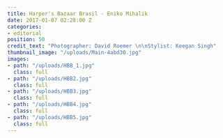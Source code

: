 ```yaml
---
title: Harper's Bazaar Brasil - Eniko Mihalik
date: 2017-01-07 02:28:00 Z
categories:
- editorial
position: 50
credit_text: "Photographer: David Roemer \n\nStylist: Keegan Singh"
thumbnail_image: "/uploads/Main-4abd30.jpg"
images:
- path: "/uploads/HBB_1.jpg"
  class: full
- path: "/uploads/HBB2.jpg"
  class: full
- path: "/uploads/HBB3.jpg"
  class: full
- path: "/uploads/HBB4.jpg"
  class: full
- path: "/uploads/HBB5.jpg"
  class: full
---
```


